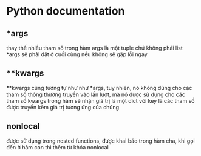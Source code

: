 # Python documentation

## *args

thay thế nhiều tham số trong hàm
args là một tuple chứ không phải list
*args sẽ phải đặt ở cuối cùng nếu không sẽ gặp lỗi ngay

## **kwargs

**kwargs cũng tương tự như như *args, tuy nhiên, nó không dùng cho các tham số thông thường truyền vào lần lượt, mà nó được sử dụng cho các tham số
kwargs trong hàm sẽ nhận giá trị là một dict với key là các tham số được truyền kèm giá trị tương ứng của chúng

## nonlocal

được sử dụng trong nested functions, được khai báo trong hàm cha, khi gọi đến ở hàm con thì thêm từ khóa nonlocal
